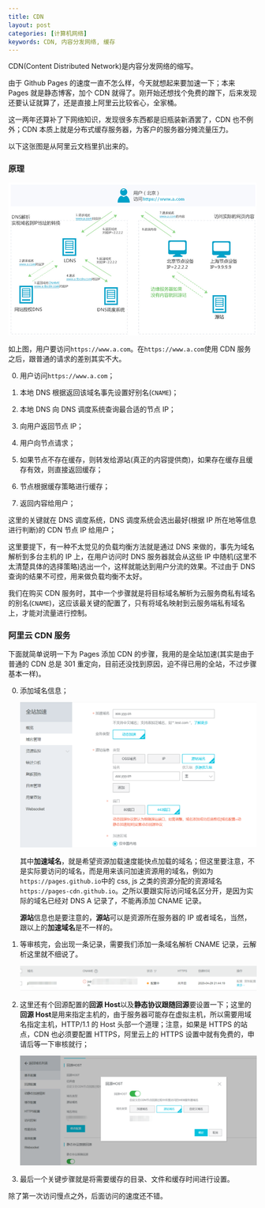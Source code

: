 ```yaml
---
title: CDN
layout: post
categories: [计算机网络]
keywords: CDN, 内容分发网络, 缓存
---
```


CDN(Content Distributed Network)是内容分发网络的缩写。

由于 Github Pages 的速度一直不怎么样，今天就想起来要加速一下；本来 Pages 就是静态博客，加个 CDN 就得了。刚开始还想找个免费的蹭下，后来发现还要认证就算了，还是直接上阿里云比较省心，全家桶。

这一两年还算补了下网络知识，发现很多东西都是旧瓶装新酒罢了，CDN 也不例外；CDN 本质上就是分布式缓存服务器，为客户的服务器分摊流量压力。

以下这张图是从阿里云文档里扒出来的。

### 原理

![cdn](/assets/images/2020/0429/15670481554886_zh-CN.png)

如上图，用户要访问`https://www.a.com`。在`https://www.a.com`使用 CDN 服务之后，跟普通的请求的差别其实不大。

0.  用户访问`https://www.a.com`；

1.  本地 DNS 根据返回该域名事先设置好别名(`CNAME`)；

2.  本地 DNS 向 DNS 调度系统查询最合适的节点 IP；

3.  向用户返回节点 IP；

4.  用户向节点请求；

5.  如果节点不存在缓存，则转发给源站(真正的内容提供商)，如果存在缓存且缓存有效，则直接返回缓存；

6.  节点根据缓存策略进行缓存；

7.  返回内容给用户；


这里的关键就在 DNS 调度系统，DNS 调度系统会选出最好(根据 IP 所在地等信息进行判断)的 CDN 节点 IP 给用户；

这里要提下，有一种不太觉见的负载均衡方法就是通过 DNS 来做的，事先为域名解析到多台主机的 IP 上，在用户访问时 DNS 服务器就会从这些 IP 中随机(这里不太清楚具体的选择策略)选出一个，这样就能达到用户分流的效果。不过由于 DNS 查询的结果不可控，用来做负载均衡不太好。

我们在购买 CDN 服务时，其中一个步骤就是将目标域名解析为云服务商私有域名的别名(`CNAME`)，这应该最关键的配置了，只有将域名映射到云服务端私有域名上，才能对流量进行控制。

### 阿里云 CDN 服务

下面就简单说明一下为 Pages 添加 CDN 的步骤，我用的是全站加速(其实是由于普通的 CDN 总是 301 重定向，目前还没找到原因，迫不得已用的全站，不过步骤基本一样)。

0.  添加域名信息；

    ![domainname](/assets/images/2020/0429/WX_20200429213524.png)
    
    其中**加速域名**，就是希望资源加载速度能快点加载的域名；但这里要注意，不是实际要访问的域名，而是用来该问加速资源用的域名，例如为`https://pages.github.io`中的 css, js 之类的资源分配的资源域名`https://pages-cdn.github.io`。之所以要跟实际访问域名区分开，是因为实际的域名已经对 DNS A 记录了，不能再添加 CNAME 记录。
    
    **源站**信息也是要注意的，**源站**可以是资源所在服务器的 IP 或者域名，当然，跟以上的**加速域名**是不一样的。
    
1.  等审核完，会出现一条记录，需要我们添加一条域名解析 CNAME 记录，云解析这里就不细说了。

    ![domainname](/assets/images/2020/0429/WX_20200429214529.png)

2.  这里还有个回源配置的**回源 Host**以及**静态协议跟随回源**要设置一下；这里的**回源 Host**是用来指定主机的，由于服务器可能存在虚拟主机，所以需要用域名指定主机，HTTP/1.1 的 Host 头部一个道理；注意，如果是 HTTPS 的站点，CDN 也必须要配置 HTTPS，阿里云上的 HTTPS 设置中就有免费的，申请后等一下审核就行；

    ![domainname](/assets/images/2020/0429/WX_20200429215715.png)
    
3.  最后一个关键步骤就是将需要缓存的目录、文件和缓存时间进行设置。

除了第一次访问慢点之外，后面访问的速度还不错。
